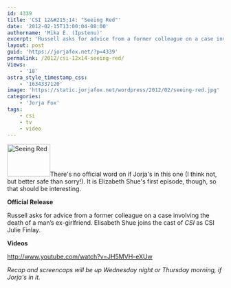 ```yaml
---
id: 4339
title: 'CSI 12&#215;14: "Seeing Red"'
date: '2012-02-15T13:00:04-08:00'
authorname: 'Mika E. (Ipstenu)'
excerpt: 'Russell asks for advice from a former colleague on a case involving the death of a man’s ex-girlfriend, on CSI, Wednesday, Feb. 15 (10:00-11:00 PM, ET/PT).'
layout: post
guid: 'https://jorjafox.net/?p=4339'
permalink: /2012/csi-12x14-seeing-red/
Views:
    - '18'
astra_style_timestamp_css:
    - '1634337120'
image: 'https://static.jorjafox.net/wordpress/2012/02/seeing-red.jpg'
categories:
    - 'Jorja Fox'
tags:
    - csi
    - tv
    - video
---
```


<img class="alignleft size-thumbnail wp-image-4340" title="CSI: CRIME SCENE INVESTIGATION" src="//static.jorjafox.net/wordpress/2012/02/seeing-red-210x140.jpg" alt="Seeing Red" width="100" height="75" />There's no official word on if Jorja's in this one (I think not, but better safe than sorry!). It is Elizabeth Shue's first episode, though, so that should be interesting.

**Official Release**

Russell asks for advice from a former colleague on a case involving the death of a man’s ex-girlfriend. Elisabeth Shue joins the cast of _CSI_ as CSI Julie Finlay.

**Videos**

http://www.youtube.com/watch?v=JH5MVH-eXUw

_Recap and screencaps will be up Wednesday night or Thursday morning, if Jorja's in it._
